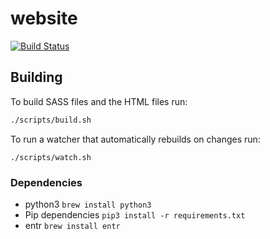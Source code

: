 # website

[![Build Status](https://travis-ci.org/myelin-ai/website.svg?branch=master)](https://travis-ci.org/myelin-ai/website)

## Building

To build SASS files and the HTML files run:

```bash
./scripts/build.sh
```

To run a watcher that automatically rebuilds on changes run:

```
./scripts/watch.sh
```

### Dependencies

- python3 `brew install python3`
- Pip dependencies `pip3 install -r requirements.txt`
- entr `brew install entr`
